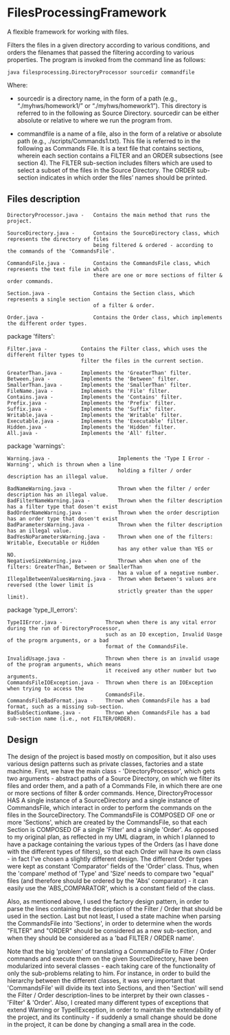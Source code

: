 # FilesProcessingFramework

A flexible framework for working with files.

Filters the files in a given directory according to various conditions, and orders the
filenames that passed the filtering according to various properties.
The program is invoked from the command line as follows:

```
java filesprocessing.DirectoryProcessor sourcedir commandfile
```
Where:

* sourcedir is a directory name, in the form of a path (e.g., “./myhws/homework1/” or “./myhws/homework1”).
  This directory is referred to in the following as Source Directory.
  sourcedir can be either absolute or relative to where we run the program from.

* commandfile is a name of a file, also in the form of a relative or absolute path (e.g., ./scripts/Commands1.txt).
  This file is referred to in the following as Commands File. It is a text file that contains sections,
  wherein each section contains a FILTER and an ORDER subsections (see section 4).
  The FILTER sub-section includes filters which are used to select a subset of the files in the Source Directory.
  The ORDER sub-section indicates in which order the files’ names should be printed.


## Files description  


    DirectoryProcessor.java -   Contains the main method that runs the project.

    SourceDirectory.java -      Contains the SourceDirectory class, which represents the directory of files
                                being filtered & ordered - according to the commands of the 'CommandsFile'.

    CommandsFile.java -         Contains the CommandsFile class, which represents the text file in which
                                there are one or more sections of filter & order commands.

    Section.java -              Contains the Section class, which represents a single section
                                of a filter & order.

    Order.java -                Contains the Order class, which implements the different order types.

package 'filters':
    
    Filter.java -           Contains the Filter class, which uses the different filter types to
                            filter the files in the current section.

    GreaterThan.java -      Implements the 'GreaterThan' filter.
    Between.java -          Implements the 'Between' filter.
    SmallerThan.java -      Implements the 'SmallerThan' filter.
    FileName.java -         Implements the 'File' filter.
    Contains.java -         Implements the 'Contains' filter.
    Prefix.java -           Implements the 'Prefix' filter.
    Suffix.java -           Implements the 'Suffix' filter.
    Writable.java -         Implements the 'Writable' filter.
    Executable.java -       Implements the 'Executable' filter.
    Hidden.java -           Implements the 'Hidden' filter.
    All.java -              Implements the 'All' filter.

package 'warnings':
    
    Warning.java -                      Implements the 'Type I Error - Warning', which is thrown when a line
                                        holding a filter / order description has an illegal value.

    BadNameWarning.java -               Thrown when the filter / order description has an illegal value.
    BadFilterNameWarning.java -         Thrown when the filter description has a filter type that dosen't exist
    BadOrderNameWarning.java -          Thrown when the order description has an order type that dosen't exist
    BadParametersWarning.java -         Thrown when the filter description has an illegal value.
    BadYesNoParametersWarning.java -    Thrown when one of the filters: Writable, Executable or Hidden
                                        has any other value than YES or NO.
    NegativeSizeWarning.java -          Thrown when when one of the filters: GreaterThan, Between or SmallerThan
                                        has a value of a negative number.
    IllegalBetweenValuesWarning.java -  Thrown when Between's values are reversed (the lower limit is
                                        strictly greater than the upper limit).

package 'type_II_errors':
    
    TypeIIError.java -              Thrown when there is any vital error during the run of DirectoryProcessor,
                                    such as an IO exception, Invalid Uasge of the progrm arguments, or a bad
                                    format of the CommandsFile.

    InvalidUsage.java -             Thrown when there is an invalid usage of the program arguments, which means
                                    it received any other number but two arguments.
    CommandsFileIOException.java -  Thrown when there is an IOException when trying to access the
                                    CommandsFile.
    CommandsFileBadFormat.java -    Thrown when CommandsFile has a bad format, such as a missing sub-section.
    BadSubSectionName.java -        Thrown when CommandsFile has a bad sub-section name (i.e., not FILTER/ORDER).

## Design   

The design of the project is based mostly on composition, but it also uses various design
patterns such as private classes, factories and a state machine.
    First, we have the main class - 'DirectoryProcessor', which gets two arguments - abstract paths of a
Source Directory, on which we filter its files and order them, and a path of a Commands File, in which
there are one or more sections of filter & order commands. Hence, DirectoryProcessor HAS A single
instance of a SourceDirectory and a single instance of CommandsFile, which interact in order to
perform the commands on the files in the SourceDirectory.
    The CommandsFile is COMPOSED OF one or more 'Sections', which are created by the CommandsFile, so that
each Section is COMPOSED OF a single 'Filter' and a single 'Order'.
    As opposed to my original plan, as reflected in my UML diagram, in which I planned to have a package
containing the various types of the Orders (as I have done with the different types of filters), so that
each Order will have its own class - in fact I've chosen a slightly different design.
    The different Order types were kept as constant 'Comparator<File>' fields of the 'Order' class.
Thus, when the 'compare' method of 'Type' and 'Size' needs to compare two "equal" files (and therefore
should be ordered by the 'Abs' comparator) - it can easily use the 'ABS_COMPARATOR', which is a constant
field of the class.

Also, as mentioned above, I used the factory design pattern, in order to parse the lines containing the
description of the Filter / Order that should be used in the section.
    Last but not least, I used a state machine when parsing the CommandsFile into 'Sections', in order to
determine when the words "FILTER" and "ORDER" should be considered as a new sub-section, and when they
should be considered as a 'bad FILTER / ORDER name'.

Note that the big 'problem' of translating a CommandsFile to Filter / Order commands and execute them
on the given SourceDirectory, have been modularized into several classes - each taking care of
the functionality of only the sub-problems relating to him.
For instance, in order to build the hierarchy between the different classes, it was very important that
'CommandsFile' will divide its text into Sections, and then 'Section' will send the Filter / Order
description-lines to be interpret by their own classes - 'Filter' & 'Order'.
    Also, I created many different types of exceptions that extend Warning or TypeIIException, in order to
maintain the extendability of the project, and its continuity - if suddenly a small change should be
done in the project, it can be done by changing a small area in the code.
